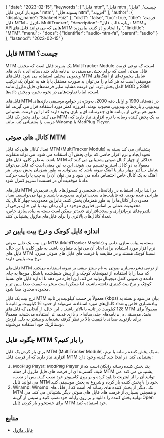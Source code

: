 {
  "date": "2023-02-15",
  "keywords": [
"فایل mtm",
"فایل mtm چیست",
"فایل",
"نحوه باز کردن فایل mtm",
"پسوند فایل mtm",
"افزونه"
],
  "author": {
    "display_name": "Shakeel Faiz"
},
  "draft": "false",
  "toc": true,
  "title": "فرمت فایل MTM - ماژول MultiTracker",
  "description": "درباره قالب فایل MTM و APIهایی که می توانند فایل های MTM را ایجاد و باز کنند، بیاموزید.",
  "linktitle": "MTM",
  "menu": {
    "docs": {
      "identifier": "audio-mtm-fa",
      "parent": "audio"
}
},
  "lastmod": "2023-02-15"
}

## فایل MTM چیست؟

MTM یک پسوند فایل است که مخفف MultiTracker Module است، که نوعی فرمت فایل صوتی است که برای پخش موسیقی در برنامه های چند رسانه ای و بازی های ویدیویی مختلف استفاده می شود. فایل‌های MTM شامل مجموعه‌ای از آهنگ‌های موسیقی است که هر کدام را می‌توان به صورت مستقل یا با هم به عنوان یک ترکیب کامل پخش کرد. این فرمت مشابه سایر فرمت‌های فایل ماژول مانند MOD و S3M است، اما با تفاوت‌هایی در نحوه ذخیره و پخش داده‌ها.

فایل‌های MTM در دهه‌های 1990 و اوایل دهه 2000، به‌ویژه در جوامع موسیقی بازی‌های ویدیویی و بازی‌های ویدیویی محبوب بودند. امروزه کمتر مورد استفاده قرار می گیرند، اما هنوز هم برخی از برنامه های چندرسانه ای و بازی وجود دارند که از این فرمت پشتیبانی می کنند. برای پخش یک فایل MTM، به یک پخش کننده رسانه یا نرم افزاری نیاز دارید که فرمت را پشتیبانی کند، مانند Winamp یا ModPlug Player.

## کانال های صوتی MTM

تعداد کانال هایی که فایل MTM (MultiTracker Module) پشتیبانی می کند بسته به نحوه ایجاد و نرم افزار خاصی که برای پخش آن استفاده می شود، می تواند متفاوت باشد. به طور کلی، فایل های MTM حداکثر از چهار کانال صوتی پشتیبانی می کنند که معمولاً به دو کانال استریو تقسیم می شوند. این به این معنی است که فایل می‌تواند شامل حداکثر چهار ساز یا آهنگ نمونه باشد که می‌توانند به طور همزمان پخش شوند. هر آهنگ به یک کانال خاص اختصاص داده می شود و می توان آن را به چپ یا راست حرکت داد تا موقعیت آن در قسمت استریو کنترل شود.

فایل‌های MTM در ابتدا برای استفاده در رایانه‌های شخصی و کنسول‌های بازی قدیمی‌تر طراحی شده بودند، که قابلیت‌های سخت‌افزاری محدودی داشتند و تنها می‌توانستند تعداد محدودی از کانال‌ها را به طور همزمان پخش کنند. بنابراین محدودیت چهار کانال یک محدودیت عملی بر اساس فناوری موجود در آن زمان بود. با این حال، برخی از پلتفرم‌های نرم‌افزاری و سخت‌افزاری جدیدتر ممکن است بسته به پیاده‌سازی خاص، تعداد کانال‌های بالاتری را برای فایل‌های ماژول پشتیبانی کنند.

## اندازه فایل کوچک و نرخ بیت پایین تر

نرخ بیت یک فایل صوتی MTM (MultiTracker Module) بسته به پیاده سازی خاص و نرم افزار مورد استفاده برای ایجاد آن می تواند متفاوت باشد. به طور کلی، با این حال، فایل های MTM نسبتا کوچک هستند و در مقایسه با فرمت های فایل های صوتی مدرن، نرخ بیت پایینی دارند.

فایل‌های MTM از نوعی فشرده‌سازی صوتی به نام سنتز مبتنی بر نمونه استفاده می‌کنند که صدا را با استفاده از نمونه‌های کوچک و از پیش ضبط‌شده یا شکل موج‌ها به جای داده‌های صوتی کامل دیجیتال تولید می‌کند. این اجازه می دهد تا اندازه فایل های نسبتا کوچک و نرخ بیت کمتری داشته باشید، اما ممکن است منجر به کیفیت صدا پایین تر و محدوده محدود صدا شود.

نرخ بیت یک فایل MTM معمولاً بر حسب کیلوبیت بر ثانیه (kbps) بیان می‌شود و بسته به پیاده‌سازی خاص و تعداد کانال‌های مورد استفاده، می‌تواند از حدود 16 کیلوبیت بر ثانیه تا 128 کیلوبیت در ثانیه یا بالاتر باشد. با این حال، از آنجایی که فایل‌های MTM معمولاً برای پخش موسیقی در برنامه‌های چندرسانه‌ای و بازی قدیمی‌تر استفاده می‌شوند، معمولاً برای بازتولید صدای با کیفیت بالا در نظر گرفته نشده‌اند و بیشتر به دلیل ارزش نوستالژیک خود استفاده می‌شوند.

## چگونه فایل MTM را باز کنیم؟

برای باز کردن یک فایل MTM (MultiTracker Module)، به یک پخش کننده رسانه یا نرم افزاری نیاز دارید که از فرمت فایل MTM پشتیبانی کند. در اینجا چند گزینه وجود دارد:

1. ModPlug Player: ModPlug Player یک پخش کننده رسانه رایگان است که از طیف گسترده ای از فرمت های فایل ماژول از جمله MTM پشتیبانی می کند. می توانید آن را از اینترنت دانلود کرده و بر روی کامپیوتر خود نصب کنید. پس از نصب، می توانید فایل MTM خود را با پخش کننده باز کرده و شروع به پخش موسیقی کنید.
2. Winamp: Winamp یکی دیگر از پخش کننده های رسانه ای است که از فایل های MTM و همچنین بسیاری از فرمت های فایل های صوتی دیگر پشتیبانی می کند. می توانید پخش کننده را دانلود و بر روی رایانه خود نصب کنید و سپس از گزینه Open برای جستجو و باز کردن فایل MTM خود استفاده کنید.

## منابع
* [فایل ماژول](https://en.wikipedia.org/wiki/Module_file)


